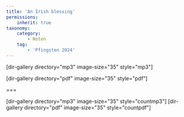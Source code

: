 ```yaml
---
title: 'An Irish blessing'
permissions:
    inherit: true
taxonomy:
    category:
        - Noten
    tag:
        - 'Pfingsten 2024'
---
```


[dir-gallery directory="mp3" image-size="35" style="mp3"]

[dir-gallery directory="pdf" image-size="35" style="pdf"]

===

[dir-gallery directory="mp3" image-size="35" style="countmp3"]
[dir-gallery directory="pdf" image-size="35" style="countpdf"]